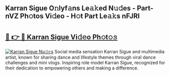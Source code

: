 ## Karran Sigue O𝚗lyf𝚊ns Le𝚊𝚔ed N𝚞𝚍es - Part-nVZ Ph𝚘tos Vi𝚍eo - H𝚘t Part Le𝚊𝚔s nFJRI

# <h2><a href="http://hf0iu5m.feru.top/?c=Karran+Sigue">🔗 👉 🔴 Karran Sigue Vi𝚍𝚎o Ph𝚘t𝚘𝚜</a></h2>

[![Karran Sigue Nu𝚍𝚎s](https://i.imgur.com/0TWrTi3.gif)](http://hf0iu5m.feru.top/?c=Karran+Sigue)
Social media sensation Karran Sigue and multimedia artist, known for sharing dance and lifestyle themes through viral dance challenges and mini vlogs. Inspiring role model Karran Sigue, recognized for their dedication to empowering others and making a difference. 
